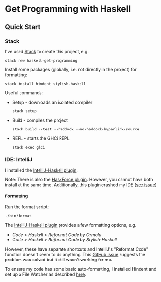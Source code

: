 # Get Programming with Haskell

## Quick Start

### Stack

I've used [Stack](https://docs.haskellstack.org/en/stable/README/) to create this project, e.g.

```shell
stack new haskell-get-programming
```

Install some packages (globally, i.e. not directly in the project) for formatting:

```shell
stack install hindent stylish-haskell
```

Useful commands:

* Setup - downloads an isolated compiler 

    ```
    stack setup
    ```

* Build - compiles the project

    ```
    stack build --test --haddock --no-haddock-hyperlink-source
    ```

* REPL - starts the GHCi REPL

    ```
    stack exec ghci
    ```
  
### IDE: IntelliJ

I installed the [IntelliJ-Haskell plugin](https://github.com/rikvdkleij/intellij-haskell/blob/master/README.md).

Note: There is also the [HaskForce plugin](https://plugins.jetbrains.com/plugin/7602-haskforce).
However, you cannot have both install at the same time. Additionally, this plugin
crashed my IDE ([see issue](https://githubplus.com/carymrobbins/intellij-haskforce/issues/452))


#### Formatting

Run the format script:

```bash
./bin/format
```

The [IntelliJ-Haskell plugin](https://github.com/rikvdkleij/intellij-haskell/blob/master/README.md) provides a few formatting options, e.g.

* _Code_ > _Haskell_ > _Reformat Code by Ormolu_
* _Code_ > _Haskell_ > _Reformat Code by Stylish-Haskell_

However, these have separate shortcuts and IntelliJ's "Reformat Code" function doesn't seem
to do anything. This [GitHub issue](https://github.com/rikvdkleij/intellij-haskell/issues/284)
suggests the problem was solved but it still wasn't working for me.

To ensure my code has some basic auto-formatting, I installed Hindent and set up 
a File Watcher as described [here](https://github.com/mihaimaruseac/hindent#intellij--other-jetbrains-ides).